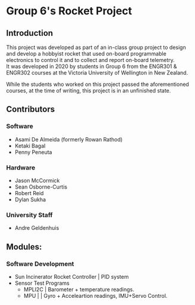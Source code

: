 # Group 6's Rocket Project
## Introduction
This project was developed as part of an in-class group project to design and develop a hobbyist rocket that used on-board programmable electronics to control it and to collect and report on-board telemetry.</br>
It was developed in 2020 by students in Group 6 from the ENGR301 & ENGR302 courses at the Victoria University of Wellington in New Zealand.

While the students who worked on this project passed the aforementioned courses, at the time of writing, this project is in an unfinished state.

## Contributors

### Software
* Asami De Almeida (formerly Rowan Rathod)
* Ketaki Bagal
* Penny Peneuta

### Hardware
* Jason McCormick
* Sean Osborne-Curtis
* Robert Reid
* Dylan Sukha

### University Staff
* Andre Geldenhuis

## Modules:

### Software Development
* Sun Incinerator Rocket Controller | PID system
* Sensor Test Programs
    * MPLI2C | Barometer + temperature readings.
    * MPU | | Gyro + Acceleartion readings, IMU+Servo Control.
